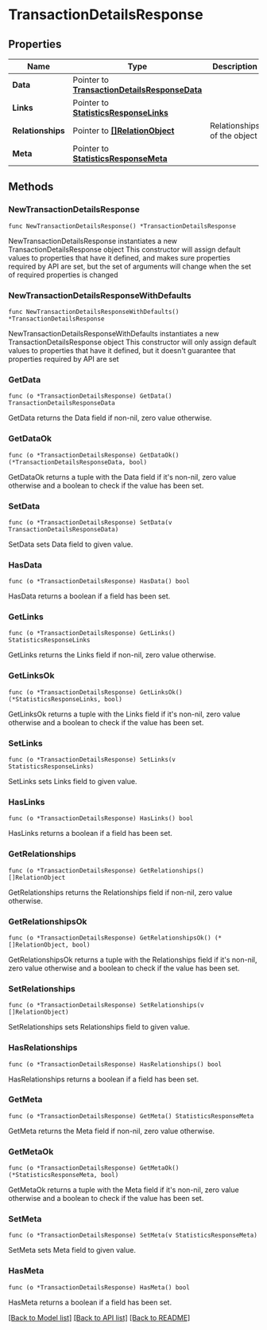 # TransactionDetailsResponse

## Properties

Name | Type | Description | Notes
------------ | ------------- | ------------- | -------------
**Data** | Pointer to [**TransactionDetailsResponseData**](TransactionDetailsResponseData.md) |  | [optional] 
**Links** | Pointer to [**StatisticsResponseLinks**](StatisticsResponseLinks.md) |  | [optional] 
**Relationships** | Pointer to [**[]RelationObject**](RelationObject.md) | Relationships of the object | [optional] 
**Meta** | Pointer to [**StatisticsResponseMeta**](StatisticsResponseMeta.md) |  | [optional] 

## Methods

### NewTransactionDetailsResponse

`func NewTransactionDetailsResponse() *TransactionDetailsResponse`

NewTransactionDetailsResponse instantiates a new TransactionDetailsResponse object
This constructor will assign default values to properties that have it defined,
and makes sure properties required by API are set, but the set of arguments
will change when the set of required properties is changed

### NewTransactionDetailsResponseWithDefaults

`func NewTransactionDetailsResponseWithDefaults() *TransactionDetailsResponse`

NewTransactionDetailsResponseWithDefaults instantiates a new TransactionDetailsResponse object
This constructor will only assign default values to properties that have it defined,
but it doesn't guarantee that properties required by API are set

### GetData

`func (o *TransactionDetailsResponse) GetData() TransactionDetailsResponseData`

GetData returns the Data field if non-nil, zero value otherwise.

### GetDataOk

`func (o *TransactionDetailsResponse) GetDataOk() (*TransactionDetailsResponseData, bool)`

GetDataOk returns a tuple with the Data field if it's non-nil, zero value otherwise
and a boolean to check if the value has been set.

### SetData

`func (o *TransactionDetailsResponse) SetData(v TransactionDetailsResponseData)`

SetData sets Data field to given value.

### HasData

`func (o *TransactionDetailsResponse) HasData() bool`

HasData returns a boolean if a field has been set.

### GetLinks

`func (o *TransactionDetailsResponse) GetLinks() StatisticsResponseLinks`

GetLinks returns the Links field if non-nil, zero value otherwise.

### GetLinksOk

`func (o *TransactionDetailsResponse) GetLinksOk() (*StatisticsResponseLinks, bool)`

GetLinksOk returns a tuple with the Links field if it's non-nil, zero value otherwise
and a boolean to check if the value has been set.

### SetLinks

`func (o *TransactionDetailsResponse) SetLinks(v StatisticsResponseLinks)`

SetLinks sets Links field to given value.

### HasLinks

`func (o *TransactionDetailsResponse) HasLinks() bool`

HasLinks returns a boolean if a field has been set.

### GetRelationships

`func (o *TransactionDetailsResponse) GetRelationships() []RelationObject`

GetRelationships returns the Relationships field if non-nil, zero value otherwise.

### GetRelationshipsOk

`func (o *TransactionDetailsResponse) GetRelationshipsOk() (*[]RelationObject, bool)`

GetRelationshipsOk returns a tuple with the Relationships field if it's non-nil, zero value otherwise
and a boolean to check if the value has been set.

### SetRelationships

`func (o *TransactionDetailsResponse) SetRelationships(v []RelationObject)`

SetRelationships sets Relationships field to given value.

### HasRelationships

`func (o *TransactionDetailsResponse) HasRelationships() bool`

HasRelationships returns a boolean if a field has been set.

### GetMeta

`func (o *TransactionDetailsResponse) GetMeta() StatisticsResponseMeta`

GetMeta returns the Meta field if non-nil, zero value otherwise.

### GetMetaOk

`func (o *TransactionDetailsResponse) GetMetaOk() (*StatisticsResponseMeta, bool)`

GetMetaOk returns a tuple with the Meta field if it's non-nil, zero value otherwise
and a boolean to check if the value has been set.

### SetMeta

`func (o *TransactionDetailsResponse) SetMeta(v StatisticsResponseMeta)`

SetMeta sets Meta field to given value.

### HasMeta

`func (o *TransactionDetailsResponse) HasMeta() bool`

HasMeta returns a boolean if a field has been set.


[[Back to Model list]](../README.md#documentation-for-models) [[Back to API list]](../README.md#documentation-for-api-endpoints) [[Back to README]](../README.md)


